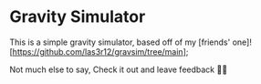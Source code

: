 # Gravity Simulator
This is a simple gravity simulator, based off of my [friends' one]![https://github.com/las3r12/gravsim/tree/main];

Not much else to say, Check it out and leave feedback 🥶🥶